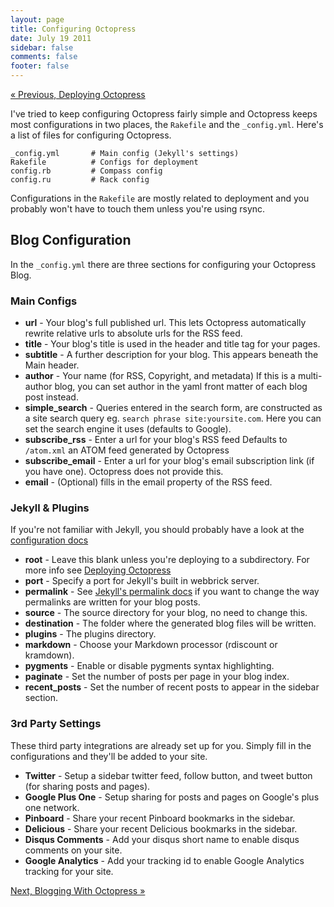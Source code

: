 ```yaml
---
layout: page
title: Configuring Octopress
date: July 19 2011
sidebar: false
comments: false
footer: false
---
```


[&laquo; Previous, Deploying Octopress](/docs/deploy)

I've tried to keep configuring Octopress fairly simple and Octopress keeps most configurations in two places, the `Rakefile` and the `_config.yml`.
Here's a list of files for configuring Octopress.

    _config.yml       # Main config (Jekyll's settings)
    Rakefile          # Configs for deployment
    config.rb         # Compass config
    config.ru         # Rack config

Configurations in the `Rakefile` are mostly related to deployment and you probably won't have to touch them unless you're using rsync.

## Blog Configuration

In the `_config.yml` there are three sections for configuring your Octopress Blog.

### Main Configs

- **url** - Your blog's full published url. This lets Octopress automatically rewrite relative urls to absolute urls for the RSS feed.
- **title** - Your blog's title is used in the header and title tag for your pages.
- **subtitle** - A further description for your blog. This appears beneath the Main header.
- **author** - Your name (for RSS, Copyright, and metadata) If this is a multi-author blog, you can set author in the yaml front matter of each blog post instead.
- **simple_search** - Queries entered in the search form, are constructed as a site search query eg. `search phrase site:yoursite.com`. Here you can set the search engine it uses (defaults to Google).
- **subscribe_rss** - Enter a url for your blog's RSS feed Defaults to `/atom.xml` an ATOM feed generated by Octopress
- **subscribe_email** - Enter a url for your blog's email subscription link (if you have one). Octopress does not provide this.
- **email** - (Optional) fills in the email property of the RSS feed.

### Jekyll & Plugins
If you're not familiar with Jekyll, you should probably have a look at the [configuration docs](https://github.com/mojombo/jekyll/wiki/Configuration)

- **root** - Leave this blank unless you're deploying to a subdirectory. For more info see [Deploying Octopress](/setup/deploy/)
- **port** - Specify a port for Jekyll's built in webbrick server.
- **permalink** - See [Jekyll's permalink docs](https://github.com/mojombo/jekyll/wiki/Permalinks) if you want to change the way permalinks are written for your blog posts.
- **source** - The source directory for your blog, no need to change this.
- **destination** - The folder where the generated blog files will be written.
- **plugins** - The plugins directory.
- **markdown** - Choose your Markdown processor (rdiscount or kramdown).
- **pygments** - Enable or disable pygments syntax highlighting.
- **paginate** - Set the number of posts per page in your blog index.
- **recent_posts** - Set the number of recent posts to appear in the sidebar section.

### 3rd Party Settings
These third party integrations are already set up for you. Simply fill in the configurations and they'll be added to your site.

- **Twitter** - Setup a sidebar twitter feed, follow button, and tweet button (for sharing posts and pages).
- **Google Plus One** - Setup sharing for posts and pages on Google's plus one network.
- **Pinboard** - Share your recent Pinboard bookmarks in the sidebar.
- **Delicious** - Share your recent Delicious bookmarks in the sidebar.
- **Disqus Comments** - Add your disqus short name to enable disqus comments on your site.
- **Google Analytics** - Add your tracking id to enable Google Analytics tracking for your site.

[Next, Blogging With Octopress &raquo;](/docs/blogging)
